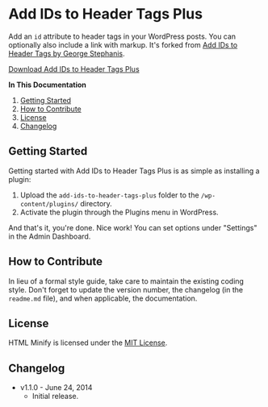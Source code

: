 # Add IDs to Header Tags Plus
Add an `id` attribute to header tags in your WordPress posts. You can optionally also include a link with markup. It's forked from [Add IDs to Header Tags by George Stephanis](http://wordpress.org/plugins/add-ids-to-header-tags/).

[Download Add IDs to Header Tags Plus](https://github.com/cferdinandi/add-ids-to-header-tags-plus/archive/master.zip)

**In This Documentation**

1. [Getting Started](#getting-started)
2. [How to Contribute](#how-to-contribute)
3. [License](#license)
4. [Changelog](#changelog)



## Getting Started

Getting started with Add IDs to Header Tags Plus is as simple as installing a plugin:

1. Upload the `add-ids-to-header-tags-plus` folder to the `/wp-content/plugins/` directory.
2. Activate the plugin through the Plugins menu in WordPress.

And that's it, you're done. Nice work! You can set options under "Settings" in the Admin Dashboard.



## How to Contribute

In lieu of a formal style guide, take care to maintain the existing coding style. Don't forget to update the version number, the changelog (in the `readme.md` file), and when applicable, the documentation.



## License

HTML Minify is licensed under the [MIT License](http://gomakethings.com/mit/).



## Changelog

* v1.1.0 - June 24, 2014
	* Initial release.

